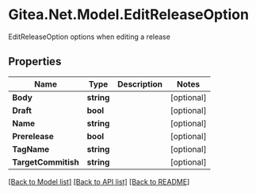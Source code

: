 # Gitea.Net.Model.EditReleaseOption
EditReleaseOption options when editing a release

## Properties

Name | Type | Description | Notes
------------ | ------------- | ------------- | -------------
**Body** | **string** |  | [optional] 
**Draft** | **bool** |  | [optional] 
**Name** | **string** |  | [optional] 
**Prerelease** | **bool** |  | [optional] 
**TagName** | **string** |  | [optional] 
**TargetCommitish** | **string** |  | [optional] 

[[Back to Model list]](../README.md#documentation-for-models) [[Back to API list]](../README.md#documentation-for-api-endpoints) [[Back to README]](../README.md)

